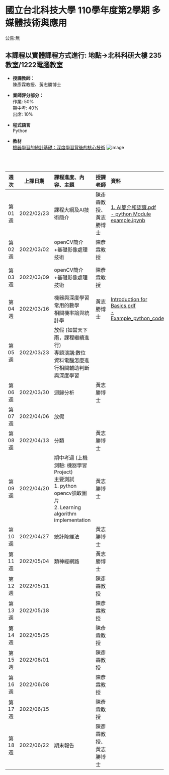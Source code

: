 # 國立台北科技大學 110學年度第2學期 多媒體技術與應用
公告:無<br>  

## 本課程以實體課程方式進行: 地點→北科科研大樓 235教室/1222電腦教室 

* **授課教師：** <br>
陳彥霖教授、黃志勝博士 <br>

* **業師評分部分：** <br>
作業: 50% <br>
期中考: 40% <br>
出席: 10% <br>

* **程式語言** <br>
Python

* **教材** <br>
[機器學習的統計基礎：深度學習背後的核心技術](https://www.flag.com.tw/books/product/F1319)
![image](https://user-images.githubusercontent.com/25295252/154414691-323e68f1-e029-42a4-88ac-c53e4763a328.png)
<br><br><br><br>

 |週次|上課日期|課程進度、內容、主題|授課老師|資料| 地點 |
 |:---:|:---:|:---|:---|:---|:---|
 |第01週|2022/02/23 | 課程大綱及AI技術簡介| 陳彥霖教授、黃志勝博士 | [1. AI簡介和認識.pdf](https://github.com/TommyHuang821/NTUT_110-2_MTA/blob/main/ppt/1.%20AI%E7%B0%A1%E4%BB%8B%E5%92%8C%E8%AA%8D%E8%AD%98.pdf) <br>[- python Module example.ipynb](https://github.com/TommyHuang821/NTUT_110-2_MTA/blob/main/code/python%20Module%20example.ipynb) | 科研235教室|
 |第02週|2022/03/02 | openCV簡介+基礎影像處理技術| 陳彥霖教授  |  | 科研235教室|
 |第03週|2022/03/09 | openCV簡介+基礎影像處理技術| 陳彥霖教授  |  | 科研1222電腦教室|
 |第04週|2022/03/16 | 機器與深度學習常用的數學<br>相關機率論與統計學	| 黃志勝博士 | [Introduction for Basics.pdf](https://github.com/TommyHuang821/NTUT_110-2_MTA/blob/main/ppt/2.%20Introduction%20for%20Basics.pdf)<br>[- Example_python_code](https://github.com/TommyHuang821/NTUT_110-2_MTA/blob/main/code/Introduction%20for%20Basics.ipynb)|科研235教室|
 |第05週|2022/03/23| 放假 (如當天下雨，課程繼續進行) <br> 專題演講:數位資料電腦怎麼進行相關輔助判斷與深度學習	 |  |  |科研235教室|
 |第06週|2022/03/30 | 迴歸分析 | 黃志勝博士 |  |科研235教室|
 |第07週|2022/04/06| 放假	|  |  |科研235教室|
 |第08週|2022/04/13 | 分類| 黃志勝博士 |  |科研235教室|
 |第09週|2022/04/20 | 期中考週 (上機測驗: 機器學習 Project) <br> 主要測試<br> 1. python opencv讀取圖片 <br> 2. Learning algorithm implementation| 黃志勝博士 |  |科研1222電腦教室|
 |第10週|2022/04/27 | 統計降維法| 黃志勝博士 |  |科研235教室|
 |第11週|2022/05/04 | 類神經網路| 黃志勝博士 |  |科研235教室|
 |第12週|2022/05/11 | | 陳彥霖教授 |  |科研235教室|
 |第13週|2022/05/18 | | 陳彥霖教授 |  |科研235教室|
 |第14週|2022/05/25 | | 陳彥霖教授 |  |科研235教室|
 |第15週|2022/06/01 | | 陳彥霖教授 |  |科研235教室|
 |第16週|2022/06/08 | | 陳彥霖教授 |  |科研235教室|
 |第17週|2022/06/15 | | 陳彥霖教授 |  |科研235教室|
 |第18週|2022/06/22 | 期末報告 | 陳彥霖教授、黃志勝博士 |  |科研235教室|





